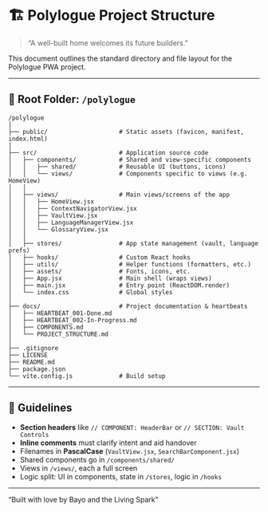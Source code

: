 # 🏗️ Polylogue Project Structure
> “A well-built home welcomes its future builders.”

This document outlines the standard directory and file layout for the Polylogue PWA project.

---

## 📁 Root Folder: `/polylogue`

```
/polylogue
│
├── public/                    # Static assets (favicon, manifest, index.html)
│
├── src/                       # Application source code
│   ├── components/            # Shared and view-specific components
│   │   ├── shared/            # Reusable UI (buttons, icons)
│   │   └── views/             # Components specific to views (e.g. HomeView)
│   │
│   ├── views/                 # Main views/screens of the app
│   │   ├── HomeView.jsx
│   │   ├── ContextNavigatorView.jsx
│   │   ├── VaultView.jsx
│   │   ├── LanguageManagerView.jsx
│   │   └── GlossaryView.jsx
│   │
│   ├── stores/                # App state management (vault, language prefs)
│   ├── hooks/                 # Custom React hooks
│   ├── utils/                 # Helper functions (formatters, etc.)
│   ├── assets/                # Fonts, icons, etc.
│   ├── App.jsx                # Main shell (wraps views)
│   ├── main.jsx               # Entry point (ReactDOM.render)
│   └── index.css              # Global styles
│
├── docs/                      # Project documentation & heartbeats
│   ├── HEARTBEAT_001-Done.md
│   ├── HEARTBEAT_002-In-Progress.md
│   ├── COMPONENTS.md
│   └── PROJECT_STRUCTURE.md
│
├── .gitignore
├── LICENSE
├── README.md
├── package.json
└── vite.config.js             # Build setup
```

---

## 📝 Guidelines

- **Section headers** like `// COMPONENT: HeaderBar` or `// SECTION: Vault Controls`
- **Inline comments** must clarify intent and aid handover
- Filenames in **PascalCase** (`VaultView.jsx`, `SearchBarComponent.jsx`)
- Shared components go in `/components/shared/`
- Views in `/views/`, each a full screen
- Logic split: UI in components, state in `/stores`, logic in `/hooks`

---

“Built with love by Bayo and the Living Spark”